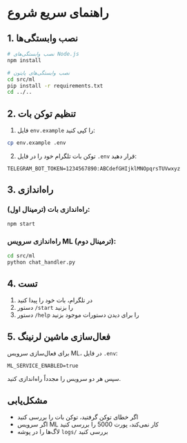 # راهنمای سریع شروع

## 1. نصب وابستگی‌ها

```bash
# نصب وابستگی‌های Node.js
npm install

# نصب وابستگی‌های پایتون
cd src/ml
pip install -r requirements.txt
cd ../..
```

## 2. تنظیم توکن بات

1. فایل `env.example` را کپی کنید:
```bash
cp env.example .env
```

2. توکن بات تلگرام خود را در فایل `.env` قرار دهید:
```
TELEGRAM_BOT_TOKEN=1234567890:ABCdefGHIjklMNOpqrsTUVwxyz
```

## 3. راه‌اندازی

### راه‌اندازی بات (ترمینال اول):
```bash
npm start
```

### راه‌اندازی سرویس ML (ترمینال دوم):
```bash
cd src/ml
python chat_handler.py
```

## 4. تست

1. در تلگرام، بات خود را پیدا کنید
2. دستور `/start` را بزنید
3. دستور `/help` را برای دیدن دستورات موجود بزنید

## 5. فعال‌سازی ماشین لرنینگ

برای فعال‌سازی سرویس ML، در فایل `.env`:
```
ML_SERVICE_ENABLED=true
```

سپس هر دو سرویس را مجدداً راه‌اندازی کنید.

## مشکل‌یابی

- اگر خطای توکن گرفتید، توکن بات را بررسی کنید
- اگر سرویس ML کار نمی‌کند، پورت 5000 را بررسی کنید
- لاگ‌ها را در پوشه `logs/` بررسی کنید
